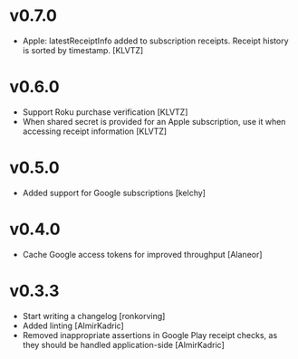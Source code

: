 # v0.7.0

- Apple: latestReceiptInfo added to subscription receipts.
  Receipt history is sorted by timestamp. [KLVTZ]

# v0.6.0

- Support Roku purchase verification [KLVTZ]
- When shared secret is provided for an Apple subscription, use it when accessing receipt information [KLVTZ]

# v0.5.0

- Added support for Google subscriptions [kelchy]

# v0.4.0

- Cache Google access tokens for improved throughput [Alaneor]

# v0.3.3

- Start writing a changelog [ronkorving]
- Added linting [AlmirKadric]
- Removed inappropriate assertions in Google Play receipt checks, as they should be handled application-side [AlmirKadric]

